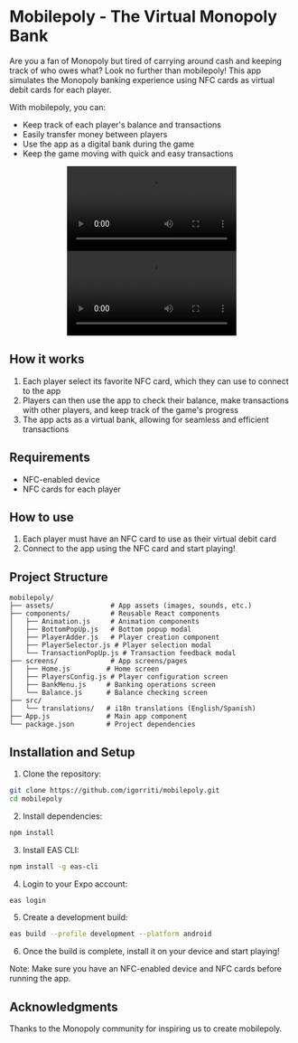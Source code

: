 # Mobilepoly - The Virtual Monopoly Bank

Are you a fan of Monopoly but tired of carrying around cash and keeping track of who owes what? Look no further than mobilepoly! This app simulates the Monopoly banking experience using NFC cards as virtual debit cards for each player. 

With mobilepoly, you can:
- Keep track of each player's balance and transactions
- Easily transfer money between players
- Use the app as a digital bank during the game
- Keep the game moving with quick and easy transactions

<p align="center">
  <video src="https://user-images.githubusercontent.com/71894332/214652171-af0e21cc-8fdd-45c4-85e9-a700c42f0583.mp4"  controls> </video>
  <video src="https://user-images.githubusercontent.com/71894332/214652703-61d19fde-356c-4967-9f9e-ce3ce15aa652.mp4"  controls> </video>
</p>

## How it works
1. Each player select its favorite NFC card, which they can use to connect to the app
2. Players can then use the app to check their balance, make transactions with other players, and keep track of the game's progress
3. The app acts as a virtual bank, allowing for seamless and efficient transactions

## Requirements
- NFC-enabled device
- NFC cards for each player

## How to use
1. Each player must have an NFC card to use as their virtual debit card
3. Connect to the app using the NFC card and start playing!

## Project Structure
```
mobilepoly/
├── assets/              # App assets (images, sounds, etc.)
├── components/          # Reusable React components
│   ├── Animation.js     # Animation components
│   ├── BottomPopUp.js   # Bottom popup modal
│   ├── PlayerAdder.js   # Player creation component
│   ├── PlayerSelector.js # Player selection modal
│   └── TransactionPopUp.js # Transaction feedback modal
├── screens/             # App screens/pages
│   ├── Home.js         # Home screen
│   ├── PlayersConfig.js # Player configuration screen
│   ├── BankMenu.js     # Banking operations screen
│   └── Balance.js      # Balance checking screen
├── src/
│   └── translations/   # i18n translations (English/Spanish)
├── App.js              # Main app component
└── package.json        # Project dependencies
```

## Installation and Setup

1. Clone the repository:
```bash
git clone https://github.com/igorriti/mobilepoly.git
cd mobilepoly
```

2. Install dependencies:
```bash
npm install
```

3. Install EAS CLI:
```bash
npm install -g eas-cli
```

4. Login to your Expo account:
```bash
eas login
```

5. Create a development build:
```bash
eas build --profile development --platform android
```

6. Once the build is complete, install it on your device and start playing!

Note: Make sure you have an NFC-enabled device and NFC cards before running the app.

## Acknowledgments
Thanks to the Monopoly community for inspiring us to create mobilepoly.



